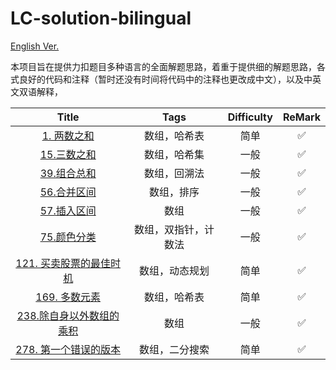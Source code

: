 # LC-solution-bilingual

[English Ver.](/README.md)

本项目旨在提供力扣题目多种语言的全面解题思路，着重于提供细的解题思路，各式良好的代码和注释（暂时还没有时间将代码中的注释也更改成中文），以及中英文双语解释，

|                                      Title                                      |         Tags         | Difficulty | ReMark |
| :-----------------------------------------------------------------------------: | :------------------: | :--------: | :----: |
|                   [1. 两数之和](/Solution_CN/0001_Two_Sum_CN.md)                   |     数组，哈希表     |    简单    |   ✅   |
|                    [15.三数之和](/Solution_CN/0015_3Sum_CN.md)                    |     数组，哈希集     |    一般    |   ✅   |
|               [39.组合总和](/Solution_CN/0039_Combination_Sum_CN.md)               |     数组，回溯法     |    一般    |   ✅   |
|               [56.合并区间](/Solution_CN/0056_Merge_Intervals_CN.md)               |      数组，排序      |    一般    |   ✅   |
|               [57.插入区间](/Solution_CN/0057_Insert_Interva_CN.md)               |         数组         |    一般    |   ✅   |
|                 [75.颜色分类](/Solution_CN/0075_Sort_Colors_CN.md)                 | 数组，双指针，计数法 |    一般    |   ✅   |
| [121. 买卖股票的最佳时机](/Solution_CN/0121_Best_Time_to_Buy_and_Sell_Stock_CN.md) |    数组，动态规划    |    简单    |   ✅   |
|             [169. 多数元素](/Solution_CN/0169_Majority_Element_CN.md)             |     数组，哈希表     |    简单    |   ✅   |
|  [238.除自身以外数组的乘积](/Solution_CN/0238_Product_of_Array_Except_Self_CN.md)  |         数组         |    一般    |   ✅   |
|         [278. 第一个错误的版本](/Solution_CN/0278_First_Bad_Version_CN.md)         |    数组，二分搜索    |    简单    |   ✅   |
